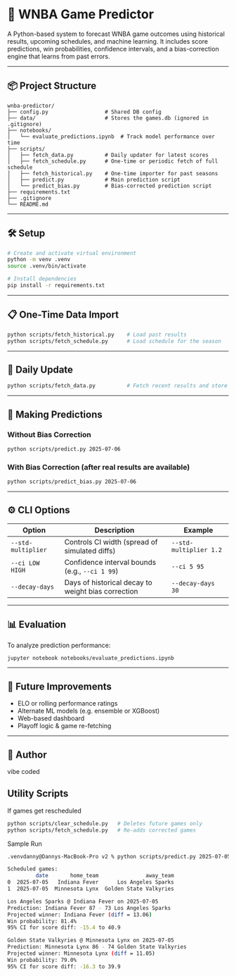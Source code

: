# 🏀 WNBA Game Predictor

A Python-based system to forecast WNBA game outcomes using historical results, upcoming schedules, and machine learning. It includes score predictions, win probabilities, confidence intervals, and a bias-correction engine that learns from past errors.

---

## 📦 Project Structure

```
wnba-predictor/
├── config.py                  # Shared DB config
├── data/                      # Stores the games.db (ignored in .gitignore)
├── notebooks/
│   └── evaluate_predictions.ipynb  # Track model performance over time
├── scripts/
│   ├── fetch_data.py          # Daily updater for latest scores
│   ├── fetch_schedule.py      # One-time or periodic fetch of full schedule
│   ├── fetch_historical.py    # One-time importer for past seasons
│   ├── predict.py             # Main prediction script
│   └── predict_bias.py        # Bias-corrected prediction script
├── requirements.txt
├── .gitignore
└── README.md
```

---

## 🛠 Setup

```bash
# Create and activate virtual environment
python -m venv .venv
source .venv/bin/activate

# Install dependencies
pip install -r requirements.txt
```

---

## 📋 One-Time Data Import

```bash
python scripts/fetch_historical.py    # Load past results
python scripts/fetch_schedule.py      # Load schedule for the season
```

---

## 🔁 Daily Update

```bash
python scripts/fetch_data.py          # Fetch recent results and store
```

---

## 🔮 Making Predictions

### Without Bias Correction
```bash
python scripts/predict.py 2025-07-06
```

### With Bias Correction (after real results are available)
```bash
python scripts/predict_bias.py 2025-07-06
```

---

## ⚙️ CLI Options

| Option               | Description                                                | Example                     |
|----------------------|------------------------------------------------------------|-----------------------------|
| `--std-multiplier`   | Controls CI width (spread of simulated diffs)              | `--std-multiplier 1.2`      |
| `--ci LOW HIGH`      | Confidence interval bounds (e.g., `--ci 1 99`)             | `--ci 5 95`                 |
| `--decay-days`       | Days of historical decay to weight bias correction         | `--decay-days 30`          |

---

## 📊 Evaluation

To analyze prediction performance:

```bash
jupyter notebook notebooks/evaluate_predictions.ipynb
```

---

## 🔭 Future Improvements

- ELO or rolling performance ratings
- Alternate ML models (e.g. ensemble or XGBoost)
- Web-based dashboard
- Playoff logic & game re-fetching

---

## 👤 Author

vibe coded



## Utility Scripts


If games get rescheduled
```bash
python scripts/clear_schedule.py   # Deletes future games only
python scripts/fetch_schedule.py   # Re-adds corrected games

```

Sample Run
```bash
.venvdanny@Dannys-MacBook-Pro v2 % python scripts/predict.py 2025-07-05 

Scheduled games:
         date       home_team               away_team
0  2025-07-05   Indiana Fever      Los Angeles Sparks
1  2025-07-05  Minnesota Lynx  Golden State Valkyries

Los Angeles Sparks @ Indiana Fever on 2025-07-05
Prediction: Indiana Fever 87 - 73 Los Angeles Sparks
Projected winner: Indiana Fever (diff = 13.06)
Win probability: 81.4%
95% CI for score diff: -15.4 to 40.9

Golden State Valkyries @ Minnesota Lynx on 2025-07-05
Prediction: Minnesota Lynx 86 - 74 Golden State Valkyries
Projected winner: Minnesota Lynx (diff = 11.05)
Win probability: 79.0%
95% CI for score diff: -16.3 to 39.9
```